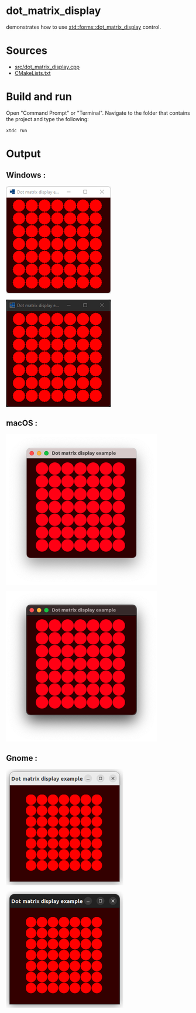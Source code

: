 # dot_matrix_display

demonstrates how to use [xtd::forms::dot_matrix_display](../../../../src/xtd.forms/include/xtd/forms/dot_matrix_display.h) control.

# Sources

* [src/dot_matrix_display.cpp](src/dot_matrix_display.cpp)
* [CMakeLists.txt](CMakeLists.txt)

# Build and run

Open "Command Prompt" or "Terminal". Navigate to the folder that contains the project and type the following:

```shell
xtdc run
```

# Output

## Windows :

![Screenshot](../../../../docs/pictures/examples/dot_matrix_display_w.png)

![Screenshot](../../../../docs/pictures/examples/dot_matrix_display_wd.png)

## macOS :

![Screenshot](../../../../docs/pictures/examples/dot_matrix_display_m.png)

![Screenshot](../../../../docs/pictures/examples/dot_matrix_display_md.png)

## Gnome :

![Screenshot](../../../../docs/pictures/examples/dot_matrix_display_g.png)

![Screenshot](../../../../docs/pictures/examples/dot_matrix_display_gd.png)
